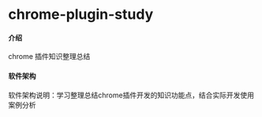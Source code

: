 # chrome-plugin-study

#### 介绍
chrome 插件知识整理总结

#### 软件架构
软件架构说明：学习整理总结chrome插件开发的知识功能点，结合实际开发使用案例分析

